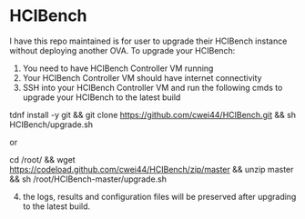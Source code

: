 # HCIBench
I have this repo maintained is for user to upgrade their HCIBench instance without deploying another OVA.
To upgrade your HCIBench:
  1. You need to have HCIBench Controller VM running
  2. Your HCIBench Controller VM should have internet connectivity
  3. SSH into your HCIBench Controller VM and run the following cmds to upgrade your HCIBench to the latest build
 
  tdnf install -y git && git clone https://github.com/cwei44/HCIBench.git && sh HCIBench/upgrade.sh
  
  or

  cd /root/ && wget https://codeload.github.com/cwei44/HCIBench/zip/master && unzip master && sh /root/HCIBench-master/upgrade.sh
  
  4. the logs, results and configuration files will be preserved after upgrading to the latest build.
